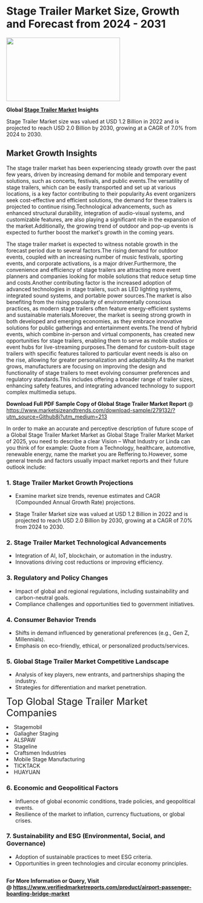 <H1>Stage Trailer Market Size, Growth and Forecast from 2024 - 2031</H1><img class="aligncenter size-medium wp-image-584254" src="https://thirdeyenews.in/wp-content/uploads/2024/09/Global-Market-Research-300x168.jpeg" alt="" width="300" height="168" /><p><strong>Global&nbsp;<a href="https://www.marketsizeandtrends.com/download-sample/279132/?utm_source=Github8j?utm_medium=213">Stage Trailer Market</a> Insights</strong></p><p>Stage Trailer Market size was valued at USD 1.2 Billion in 2022 and is projected to reach USD 2.0 Billion by 2030, growing at a CAGR of 7.0% from 2024 to 2030.</p><p><h2>Market Growth Insights</h2> <p>The stage trailer market has been experiencing steady growth over the past few years, driven by increasing demand for mobile and temporary event solutions, such as concerts, festivals, and public events.The versatility of stage trailers, which can be easily transported and set up at various locations, is a key factor contributing to their popularity.As event organizers seek cost-effective and efficient solutions, the demand for these trailers is projected to continue rising.Technological advancements, such as enhanced structural durability, integration of audio-visual systems, and customizable features, are also playing a significant role in the expansion of the market.Additionally, the growing trend of outdoor and pop-up events is expected to further boost the market's growth in the coming years.</p> <p>The stage trailer market is expected to witness notable growth in the forecast period due to several factors.The rising demand for outdoor events, coupled with an increasing number of music festivals, sporting events, and corporate activations, is a major driver.Furthermore, the convenience and efficiency of stage trailers are attracting more event planners and companies looking for mobile solutions that reduce setup time and costs.Another contributing factor is the increased adoption of advanced technologies in stage trailers, such as LED lighting systems, integrated sound systems, and portable power sources.The market is also benefiting from the rising popularity of environmentally conscious practices, as modern stage trailers often feature energy-efficient systems and sustainable materials.Moreover, the market is seeing strong growth in both developed and emerging economies, as they embrace innovative solutions for public gatherings and entertainment events.The trend of hybrid events, which combine in-person and virtual components, has created new opportunities for stage trailers, enabling them to serve as mobile studios or event hubs for live-streaming purposes.The demand for custom-built stage trailers with specific features tailored to particular event needs is also on the rise, allowing for greater personalization and adaptability.As the market grows, manufacturers are focusing on improving the design and functionality of stage trailers to meet evolving consumer preferences and regulatory standards.This includes offering a broader range of trailer sizes, enhancing safety features, and integrating advanced technology to support complex multimedia setups.<p><span class=""><strong>Download Full PDF Sample Copy of Global Stage Trailer Market Report</strong> @ <a href="https://www.marketsizeandtrends.com/download-sample/279132/?utm_source=Github8j?utm_medium=213" target="_blank">https://www.marketsizeandtrends.com/download-sample/279132/?utm_source=Github8j?utm_medium=213</a></span></p><p>In order to make an accurate and perceptive description of future scope of a Global&nbsp;Stage Trailer Market Market as Global&nbsp;Stage Trailer Market Market of 2025, you need to describe a clear Vision &ndash; What Industry or Linda can you think of for example: Quote from a Technology, healthcare, automotive, renewable energy, name the market you are Reffering to.However, some general trends and factors usually impact market reports and their future outlook include:</p><h3>1.&nbsp;<strong>Stage Trailer Market Growth Projections</strong></h3><ul><li>Examine market size trends, revenue estimates and CAGR (Compounded Annual Growth Rate) projections.</li><li><p>Stage Trailer Market size was valued at USD 1.2 Billion in 2022 and is projected to reach USD 2.0 Billion by 2030, growing at a CAGR of 7.0% from 2024 to 2030.</p></li></ul><h3>2.&nbsp;<strong>Stage Trailer Market Technological Advancements</strong></h3><ul><li>Integration of AI, IoT, blockchain, or automation in the industry.</li><li>Innovations driving cost reductions or improving efficiency.</li></ul><h3>3.&nbsp;<strong>Regulatory and Policy Changes</strong></h3><ul><li>Impact of global and regional regulations, including sustainability and carbon-neutral goals.</li><li>Compliance challenges and opportunities tied to government initiatives.</li></ul><h3>4.&nbsp;<strong>Consumer Behavior Trends</strong></h3><ul><li>Shifts in demand influenced by generational preferences (e.g., Gen Z, Millennials).</li><li>Emphasis on eco-friendly, ethical, or personalized products/services.</li></ul><h3>5.&nbsp;<strong>Global Stage Trailer Market Competitive Landscape</strong></h3><ul><li>Analysis of key players, new entrants, and partnerships shaping the industry.</li><li>Strategies for differentiation and market penetration.</li></ul><p data-pm-slice="1 1 []"><span style="color: inherit; font-family: inherit; font-size: 25px;">Top Global Stage Trailer Market Companies</span></p><div class="" data-test-id=""><p><li>Stagemobil</li><li> Gallagher Staging</li><li> ALSPAW</li><li> Stageline</li><li> Craftsmen Industries</li><li> Mobile Stage Manufacturing</li><li> TICKTACK</li><li> HUAYUAN</li></p></div><h3>6.&nbsp;<strong>Economic and Geopolitical Factors</strong></h3><ul><li>Influence of global economic conditions, trade policies, and geopolitical events.</li><li>Resilience of the market to inflation, currency fluctuations, or global crises.</li></ul><h3>7.&nbsp;<strong>Sustainability and ESG (Environmental, Social, and Governance)</strong></h3><ul><li>Adoption of sustainable practices to meet ESG criteria.</li><li>Opportunities in green technologies and circular economy principles.</li></ul><h2><strong style="font-size: 14px;">For More Information or Query, Visit @&nbsp;</strong><a style="background-color: #ffffff; font-size: 14px;" href="https://www.marketsizeandtrends.com/report/stage-trailer-market/" target="_blank">https://www.verifiedmarketreports.com/product/airport-passenger-boarding-bridge-market</a></h2>